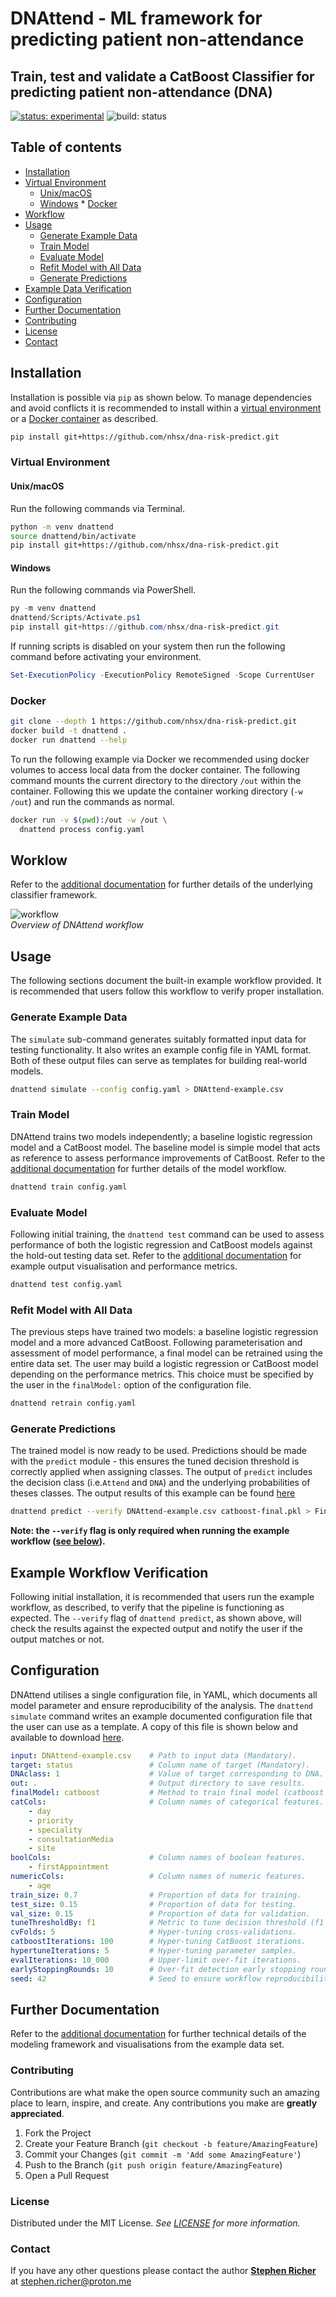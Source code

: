 # DNAttend - ML framework for predicting patient non-attendance

## Train, test and validate a CatBoost Classifier for predicting patient non-attendance (DNA)

[![status: experimental](https://github.com/GIScience/badges/raw/master/status/experimental.svg)](https://github.com/GIScience/badges#experimental)
![build: status](https://github.com/nhsx/dna-risk-predict/actions/workflows/tests.yaml/badge.svg)

## Table of contents

  * [Installation](#installation)
   * [Virtual Environment](#virtual-environment)
      * [Unix/macOS](#unixmacos)
      * [Windows](#windows)
    * [Docker](#docker)
  * [Workflow](#workflow)
  * [Usage](#usage)
    * [Generate Example Data](#generate-example-data)
    * [Train Model](#train-model)
    * [Evaluate Model](#evaluate-model)
    * [Refit Model with All Data](#refit-model-with-all-data)
    * [Generate Predictions](#generate-predictions)
  * [Example Data Verification](#example-data-verification)
  * [Configuration](#configuration)
  * [Further Documentation](#additional-documentation)
  * [Contributing](#contributing)
  * [License](#license)
  * [Contact](#contact)

## Installation
Installation is possible via `pip` as shown below.
To manage dependencies and avoid conflicts it is recommended to install within a [virtual environment](#virtual-environment) or a [Docker container](#docker) as described.

```bash
pip install git+https://github.com/nhsx/dna-risk-predict.git
```

### Virtual Environment

#### Unix/macOS
Run the following commands via Terminal.

```bash
python -m venv dnattend
source dnattend/bin/activate
pip install git+https://github.com/nhsx/dna-risk-predict.git
```

#### Windows
Run the following commands via PowerShell.

```PowerShell
py -m venv dnattend
dnattend/Scripts/Activate.ps1
pip install git+https://github.com/nhsx/dna-risk-predict.git
```

If running scripts is disabled on your system then run the following command before activating your environment.

```PowerShell
Set-ExecutionPolicy -ExecutionPolicy RemoteSigned -Scope CurrentUser
```

### Docker

```bash
git clone --depth 1 https://github.com/nhsx/dna-risk-predict.git
docker build -t dnattend .
docker run dnattend --help
```

To run the following example via Docker we recommended using docker volumes to access local data from the docker container.
The following command mounts the current directory to the directory `/out` within the container.
Following this we update the container working directory (`-w /out`) and run the commands as normal.

```bash
docker run -v $(pwd):/out -w /out \
  dnattend process config.yaml
```

## Worklow
Refer to the [additional documentation](./README_files/docs.md) for further details of the underlying classifier framework.

![workflow](./README_files/DNApredictSimpleFlowchart.png)
 <br> *Overview of DNAttend workflow*

## Usage
The following sections document the built-in example workflow provided.
It is recommended that users follow this workflow to verify proper installation.

### Generate Example Data
The ```simulate``` sub-command generates suitably formatted input data for testing functionality.
It also writes an example config file in YAML format.
Both of these output files can serve as templates for building real-world models.

```bash
dnattend simulate --config config.yaml > DNAttend-example.csv
```

### Train Model
DNAttend trains two models independently; a baseline logistic regression model and a CatBoost model.
The baseline model is simple model that acts as reference to assess performance improvements of CatBoost.
Refer to the [additional documentation](./README_files/docs.md) for further details of the model workflow.

```bash
dnattend train config.yaml
```

### Evaluate Model
Following initial training, the `dnattend test` command can be used to assess performance of both the logistic regression and CatBoost models against the hold-out testing data set.
Refer to the [additional documentation](./README_files/docs.md) for example output visualisation and performance metrics.

```bash
dnattend test config.yaml
```

### Refit Model with All Data
The previous steps have trained two models: a baseline logistic regression model and a more advanced CatBoost.
Following parameterisation and assessment of model performance, a final model can be retrained using the entire data set.
The user may build a logistic regression or CatBoost model depending on the performance metrics.
This choice must be specified by the user in the `finalModel:` option of the configuration file.

```bash
dnattend retrain config.yaml
```

### Generate Predictions
The trained model is now ready to be used.
Predictions should be made with the `predict` module - this ensures the tuned decision threshold is correctly applied when assigning classes.
The output of `predict` includes the decision class (i.e.`Attend` and `DNA`) and the underlying probabilities of theses classes.
The output results of this example can be found [here](./README_files/example-data-predictions.csv)

```bash
dnattend predict --verify DNAttend-example.csv catboost-final.pkl > FinalPredictions.csv
```

**Note: the `--verify` flag is only required when running the example workflow ([see below](#example-data-verifcation)).**

## Example Workflow Verification
Following initial installation, it is recommended that users run the example workflow, as described, to verify that the pipeline is functioning as expected.
The `--verify` flag of `dnattend predict`, as shown above, will check the results against the expected output and notify the user if the output matches or not.

## Configuration
DNAttend utilises a single configuration file, in YAML, which documents all model parameter and ensure reproducibility of the analysis.
The `dnattend simulate` command writes an example documented configuration file that the user can use as a template.
A copy of this file is shown below and available to download [here](./README_files/config.yaml).

```YAML
input: DNAttend-example.csv    # Path to input data (Mandatory).
target: status                 # Column name of target (Mandatory).
DNAclass: 1                    # Value of target corresponding to DNA.
out: .                         # Output directory to save results.
finalModel: catboost           # Method to train final model (catboost or logistic).
catCols:                       # Column names of categorical features.
    - day
    - priority
    - speciality
    - consultationMedia
    - site
boolCols:                      # Column names of boolean features.
    - firstAppointment
numericCols:                   # Column names of numeric features.
    - age
train_size: 0.7                # Proportion of data for training.
test_size: 0.15                # Proportion of data for testing.
val_size: 0.15                 # Proportion of data for validation.
tuneThresholdBy: f1            # Metric to tune decision threshold (f1 or roc).
cvFolds: 5                     # Hyper-tuning cross-validations.
catboostIterations: 100        # Hyper-tuning CatBoost iterations.
hypertuneIterations: 5         # Hyper-tuning parameter samples.
evalIterations: 10_000         # Upper-limit over-fit iterations.
earlyStoppingRounds: 10        # Over-fit detection early stopping rounds.
seed: 42                       # Seed to ensure workflow reproducibility.
```

## Further Documentation
Refer to the [additional documentation](./README_files/docs.md) for further technical details of the modeling framework and visualisations from the example data set.

### Contributing

Contributions are what make the open source community such an amazing place to learn, inspire, and create. Any contributions you make are **greatly appreciated**.

1. Fork the Project
2. Create your Feature Branch (`git checkout -b feature/AmazingFeature`)
3. Commit your Changes (`git commit -m 'Add some AmazingFeature'`)
4. Push to the Branch (`git push origin feature/AmazingFeature`)
5. Open a Pull Request

### License

Distributed under the MIT License. _See [LICENSE](./LICENSE) for more information._

### Contact

If you have any other questions please contact the author **[Stephen Richer](https://www.linkedin.com/in/stephenricher/)**
at stephen.richer@proton.me
